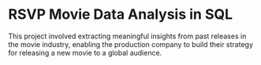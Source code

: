 # RSVP Movie Data Analysis in	SQL
This project involved extracting meaningful insights from past releases in the movie industry, enabling the production company to build their strategy for releasing a new movie to a global audience.
